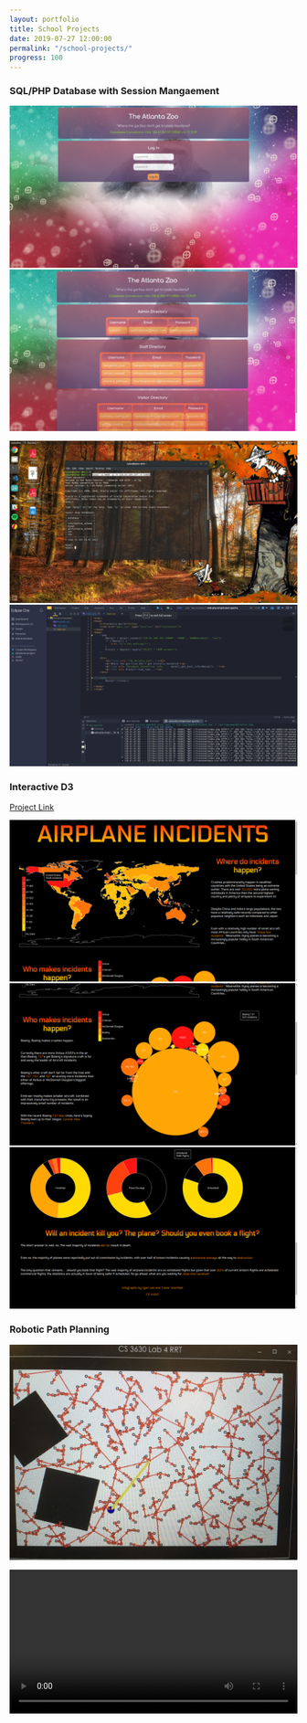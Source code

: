 ```yaml
---
layout: portfolio
title: School Projects
date: 2019-07-27 12:00:00
permalink: "/school-projects/"
progress: 100
---
```



### SQL/PHP Database with Session Mangaement
![Database 1](/assets/img/portfolio/school-projects/database-1.png)
<br>
![Database 2](/assets/img/portfolio/school-projects/database-2.png)
<br>
<!-- ![Datbase 3](/assets/img/portfolio/school-projects/database-3.png)
<br> -->
![Database 4](/assets/img/portfolio/school-projects/database-4.png)
<br>
![Database 5](/assets/img/portfolio/school-projects/database-5.png)
<br>

### Interactive D3
<a class="button" href="/plane-crashes">
Project Link
</a>

![D3 1](/assets/img/portfolio/school-projects/d3-1.png)
<br>
![D3 2](/assets/img/portfolio/school-projects/d3-2.png)
<br>
![D3 3](/assets/img/portfolio/school-projects/d3-3.png)

### Robotic Path Planning
![RRT](/assets/img/portfolio/school-projects/rrt.jpg)
<br>

<video width="100%" controls>
    <source src="/assets/img/portfolio/school-projects/localization.mp4" type="video/mp4">
    Your broswer does not support the video tag.
</video>
<br>